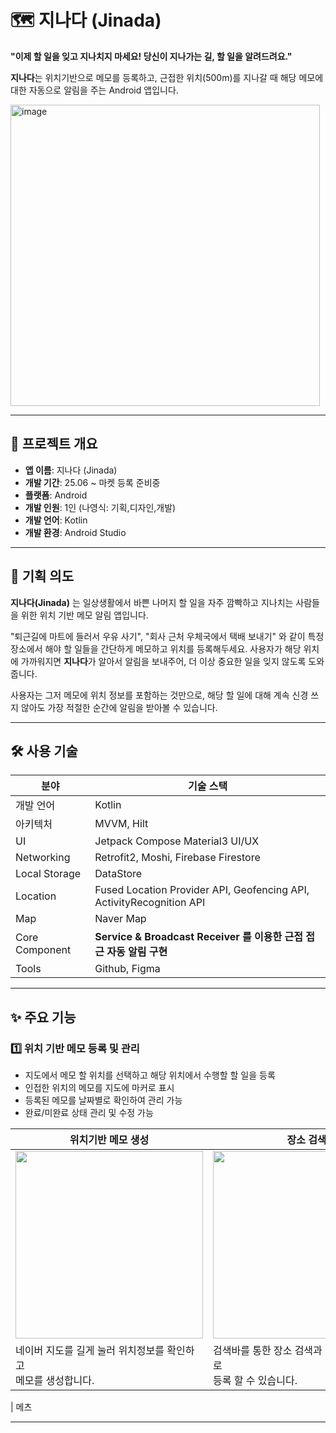 # 🗺️ 지나다 (Jinada)
**"이제 할 일을 잊고 지나치지 마세요! 당신이 지나가는 길, 할 일을 알려드려요."**

**지나다**는 위치기반으로 메모를 등록하고, 근접한 위치(500m)를 지나갈 때 해당 메모에 대한 자동으로 알림을 주는 Android 앱입니다.

<img width="495" height="482" alt="image" src="https://github.com/user-attachments/assets/8ff0c068-d221-488c-bc29-753529f2b9f2" />


---

## 📝 프로젝트 개요
- **앱 이름**: 지나다 (Jinada)
- **개발 기간**: 25.06 ~ 마켓 등록 준비중
- **플랫폼**: Android
- **개발 인원**: 1인 (나영식: 기획,디자인,개발)
- **개발 언어**: Kotlin
- **개발 환경**: Android Studio
---

## 🎯 기획 의도
**지나다(Jinada)** 는 일상생활에서 바쁜 나머지 할 일을 자주 깜빡하고 지나치는 사람들을 위한 위치 기반 메모 알림 앱입니다.

"퇴근길에 마트에 들러서 우유 사기", "회사 근처 우체국에서 택배 보내기" 와 같이 특정 장소에서 해야 할 일들을 간단하게 메모하고 위치를 등록해두세요. 사용자가 해당 위치에 가까워지면 **지나다**가 알아서 알림을 보내주어, 더 이상 중요한 일을 잊지 않도록 도와줍니다.

사용자는 그저 메모에 위치 정보를 포함하는 것만으로, 해당 할 일에 대해 계속 신경 쓰지 않아도 가장 적절한 순간에 알림을 받아볼 수 있습니다.

---

## 🛠 사용 기술
| 분야          | 기술 스택 |
|---------------|-----------|
| 개발 언어     | Kotlin |
| 아키텍처     | MVVM, Hilt |
| UI            | Jetpack Compose Material3 UI/UX|
| Networking  | Retrofit2, Moshi, Firebase Firestore |
| Local Storage  | DataStore |
| Location  | Fused Location Provider API, Geofencing API, ActivityRecognition API |
| Map     | Naver Map |
|  Core Component | **Service & Broadcast Receiver 를 이용한 근접 접근 자동 알림 구현** |
| Tools         | Github, Figma |

---

## ✨ 주요 기능

### 1️⃣ 위치 기반 메모 등록 및 관리
- 지도에서 메모 할 위치를 선택하고 해당 위치에서 수행할 할 일을 등록
- 인접한 위치의 메모를 지도에 마커로 표시
- 등록된 메모를 날짜별로 확인하여 관리 가능
- 완료/미완료 상태 관리 및 수정 가능

| 위치기반 메모 생성 |  장소 검색 |
|--------------------|--------------------|
| <img src="https://github.com/user-attachments/assets/703f33e9-5c40-449e-bf21-eedf429a5d63" width="300"/> | <img src="https://github.com/user-attachments/assets/0b37a912-205a-4a15-9c87-f80704725c47" width="300"/> |
| 네이버 지도를 길게 눌러 위치정보를 확인하고<br>메모를 생성합니다. | 검색바를 통한 장소 검색과 검색 결과를 메모로<br> 등록 할 수 있습니다.  |

| 메츠

---
